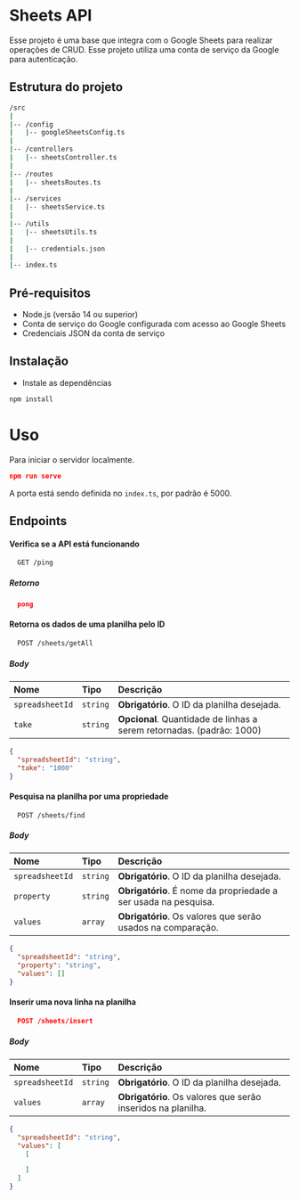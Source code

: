 # Sheets API

Esse projeto é uma base que integra com o Google Sheets para realizar operações de CRUD. Esse projeto utiliza uma conta de serviço da Google para autenticação.

## Estrutura do projeto

```bash
/src
|
|-- /config
|   |-- googleSheetsConfig.ts
|
|-- /controllers
|   |-- sheetsController.ts
|
|-- /routes
|   |-- sheetsRoutes.ts
|
|-- /services
|   |-- sheetsService.ts
|
|-- /utils
|   |-- sheetsUtils.ts
|
|   |-- credentials.json
|
|-- index.ts
```

## Pré-requisitos

- Node.js (versão 14 ou superior)
- Conta de serviço do Google configurada com acesso ao Google Sheets
- Credenciais JSON da conta de serviço

## Instalação

- Instale as dependências

```bash
npm install
```

# Uso

Para iniciar o servidor localmente.

```json
npm run serve
```

A porta está sendo definida no `index.ts`, por padrão é 5000.

## Endpoints

#### Verifica se a API está funcionando

```bash
  GET /ping
```

##### Retorno

```json
  pong
```

#### Retorna os dados de uma planilha pelo ID

```bash
  POST /sheets/getAll
```

##### Body

| Nome            | Tipo     | Descrição                                                             |
| :-------------- | :------- | :-------------------------------------------------------------------- |
| `spreadsheetId` | `string` | **Obrigatório**. O ID da planilha desejada.                           |
| `take`          | `string` | **Opcional**. Quantidade de linhas a serem retornadas. (padrão: 1000) |

```json
{
  "spreadsheetId": "string",
  "take": "1000"
}
```

#### Pesquisa na planilha por uma propriedade

```bash
  POST /sheets/find
```

##### Body

| Nome            | Tipo     | Descrição                                                       |
| :-------------- | :------- | :-------------------------------------------------------------- |
| `spreadsheetId` | `string` | **Obrigatório**. O ID da planilha desejada.                     |
| `property`      | `string` | **Obrigatório**. É nome da propriedade a ser usada na pesquisa. |
| `values`        | `array`  | **Obrigatório**. Os valores que serão usados na comparação.     |

```json
{
  "spreadsheetId": "string",
  "property": "string",
  "values": []
}
```

#### Inserir uma nova linha na planilha

```json
  POST /sheets/insert
```

##### Body

| Nome            | Tipo     | Descrição                                                    |
| :-------------- | :------- | :----------------------------------------------------------- |
| `spreadsheetId` | `string` | **Obrigatório**. O ID da planilha desejada.                  |
| `values`        | `array`  | **Obrigatório**. Os valores que serão inseridos na planilha. |

```json
{
  "spreadsheetId": "string",
  "values": [
    [

    ]
  ]
}
```
